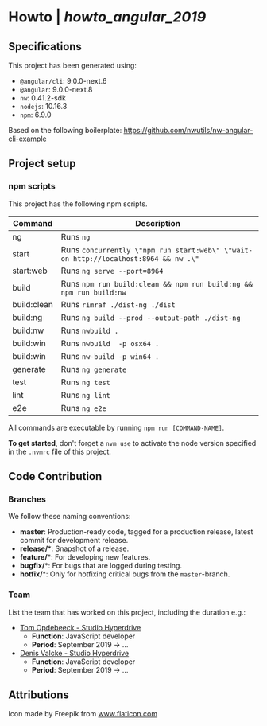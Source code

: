 # Howto | _howto_angular_2019_

## Specifications
This project has been generated using:
- `@angular/cli`: 9.0.0-next.6
- `@angular`: 9.0.0-next.8
- `nw`: 0.41.2-sdk
- `nodejs`: 10.16.3
- `npm`: 6.9.0

Based on the following boilerplate: https://github.com/nwutils/nw-angular-cli-example

## Project setup
### npm scripts
This project has the following npm scripts.

| Command        | Description
| -------------- | -----------
| ng			 | Runs `ng`
| start			 | Runs `concurrently \"npm run start:web\" \"wait-on http://localhost:8964 && nw .\"`
| start:web		 | Runs `ng serve --port=8964`
| build			 | Runs `npm run build:clean && npm run build:ng && npm run build:nw`
| build:clean 	 | Runs `rimraf ./dist-ng ./dist`
| build:ng		 | Runs `ng build --prod --output-path ./dist-ng`
| build:nw		 | Runs `nwbuild .`
| build:win		 | Runs `nwbuild  -p osx64 .`
| build:win		 | Runs `nw-build -p win64 .`
| generate		 | Runs `ng generate`
| test			 | Runs `ng test`
| lint			 | Runs `ng lint`
| e2e			 | Runs `ng e2e`

All commands are executable by running `npm run [COMMAND-NAME]`.

**To get started**, don't forget a `nvm use` to activate the node version specified in the `.nvmrc` file of this project.

## Code Contribution ##
### Branches ###
We follow these naming conventions:
* **master**: Production-ready code, tagged for a production release, latest commit for development release.
* **release/***: Snapshot of a release.
* **feature/***: For developing new features.
* **bugfix/***: For bugs that are logged during testing.
* **hotfix/***: Only for hotfixing critical bugs from the `master`-branch.

### Team ###
List the team that has worked on this project, including the duration e.g.:
* [Tom Opdebeeck - Studio Hyperdrive](tom.opdebeeck@studiohyperdrive.be)
    * **Function**: JavaScript developer
    * **Period**: September 2019 -> ...
* [Denis Valcke - Studio Hyperdrive](denis.valcke@studiohyperdrive.be)
    * **Function**: JavaScript developer
    * **Period**: September 2019 -> ...

## Attributions
Icon made by Freepik from www.flaticon.com